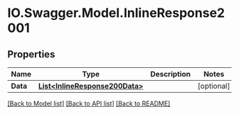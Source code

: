 # IO.Swagger.Model.InlineResponse2001
## Properties

Name | Type | Description | Notes
------------ | ------------- | ------------- | -------------
**Data** | [**List&lt;InlineResponse200Data&gt;**](InlineResponse200Data.md) |  | [optional] 

[[Back to Model list]](../README.md#documentation-for-models) [[Back to API list]](../README.md#documentation-for-api-endpoints) [[Back to README]](../README.md)

